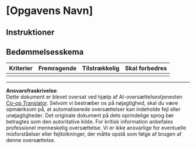 <!--
CO_OP_TRANSLATOR_METADATA:
{
  "original_hash": "b5f62ec256c7e43e771f0d3b4e1a9130",
  "translation_date": "2025-08-27T22:11:51+00:00",
  "source_file": "lesson-template/assignment.md",
  "language_code": "da"
}
-->
# [Opgavens Navn]

## Instruktioner

## Bedømmelsesskema

| Kriterier | Fremragende | Tilstrækkelig | Skal forbedres |
| --------- | ----------- | ------------- | --------------- |
|           |             |               |                 |

---

**Ansvarsfraskrivelse**:  
Dette dokument er blevet oversat ved hjælp af AI-oversættelsestjenesten [Co-op Translator](https://github.com/Azure/co-op-translator). Selvom vi bestræber os på nøjagtighed, skal du være opmærksom på, at automatiserede oversættelser kan indeholde fejl eller unøjagtigheder. Det originale dokument på dets oprindelige sprog bør betragtes som den autoritative kilde. For kritisk information anbefales professionel menneskelig oversættelse. Vi er ikke ansvarlige for eventuelle misforståelser eller fejltolkninger, der måtte opstå som følge af brugen af denne oversættelse.